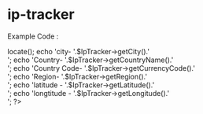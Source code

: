 ip-tracker
==========


Example Code :

<?php
require_once 'IpTracker.php';
//use : IpTracker();   --- In case auto IP Detect 

$IpTracker=new IpTracker('101.217.242.133');

$IpTracker->locate();

echo 'city- '.$IpTracker->getCity().'<br>';

echo 'Country- '.$IpTracker->getCountryName().'<br>';

echo 'Country Code- '.$IpTracker->getCurrencyCode().'<br>';

echo 'Region- '.$IpTracker->getRegion().'<br>';

echo 'latitude - '.$IpTracker->getLatitude().'<br>';

echo 'longtitude - '.$IpTracker->getLongitude().'<br>';

?>

